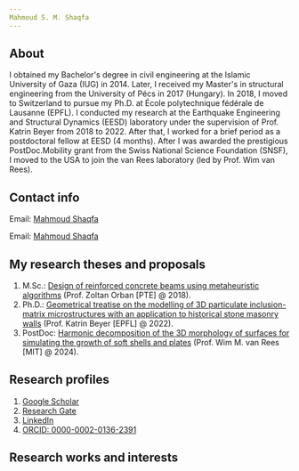 ```yaml
---
Mahmoud S. M. Shaqfa
---
```


## About

I obtained my Bachelor's degree in civil engineering at the Islamic University of Gaza (IUG) in 2014.
Later, I received my Master's in structural engineering from the University of Pécs in 2017 (Hungary).
In 2018, I moved to Switzerland to pursue my Ph.D. at École polytechnique fédérale de Lausanne (EPFL).
I conducted my research at the Earthquake Engineering and Structural Dynamics (EESD) laboratory under the supervision of Prof. Katrin Beyer from 2018 to 2022.
After that, I worked for a brief period as a postdoctoral fellow at EESD (4 months).
After I was awarded the prestigious PostDoc.Mobility grant from the Swiss National Science Foundation (SNSF), I moved to the USA to join the van Rees laboratory (led by Prof. Wim van Rees).


## Contact info

Email: [Mahmoud Shaqfa](mailto:msshaqfa@hotmail.com)

Email: [Mahmoud Shaqfa](mailto:mshaqfa@mit.edu)



## My research theses and proposals

1. M.Sc.: [Design of reinforced concrete beams using metaheuristic algorithms](https://link.springer.com/article/10.1007/s00158-019-02252-4) (Prof. Zoltan Orban [PTE] @ 2018).
2. Ph.D.: [Geometrical treatise on the modelling of 3D particulate inclusion-matrix microstructures with an application to historical stone masonry walls](https://infoscience.epfl.ch/record/297175?ln=en&v=pdf) (Prof. Katrin Beyer [EPFL] @ 2022).
3. PostDoc: [Harmonic decomposition of the 3D morphology of surfaces for simulating the growth of soft shells and plates](https://data.snf.ch/grants/grant/211088) (Prof. Wim M. van Rees [MIT] @ 2024).

## Research profiles
1. [Google Scholar](https://scholar.google.ch/citations?user=yaTyu9MAAAAJ&hl=en)
2. [Research Gate](https://www.researchgate.net/profile/Mahmoud-Shaqfa)
3. [LinkedIn](linkedin.com/in/mahmoud-shaqfa)
4. [ORCID: 0000-0002-0136-2391](https://orcid.org/my-orcid?orcid=0000-0002-0136-2391)

## Research works and interests

